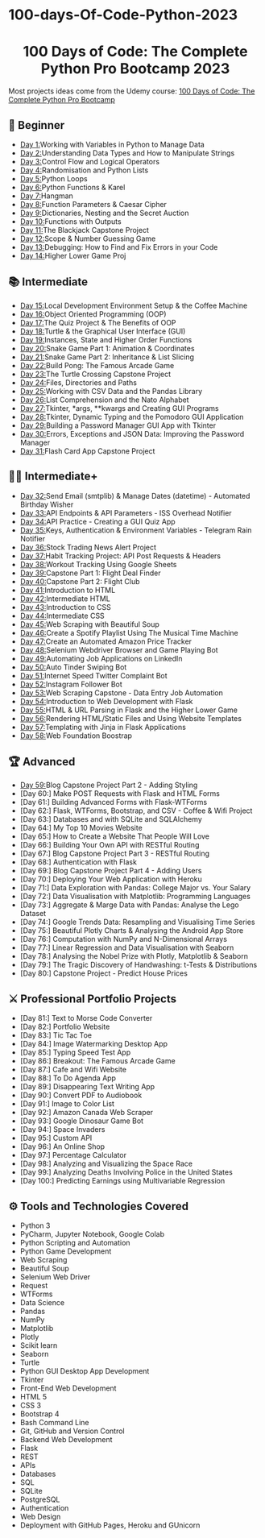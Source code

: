 # 100-days-Of-Code-Python-2023

<h1 align="center">100 Days of Code: The Complete Python Pro Bootcamp 2023</h1>

Most projects ideas come from the Udemy course: [100 Days of Code: The Complete Python Pro Bootcamp](https://www.udemy.com/course/100-days-of-code/)

## 🔰 Beginner 
- [Day 1:](https://github.com/MateusRodriguesF/100-days-Of-Code-Python-2023/tree/main/Curso-%20Python-Udemy/Day_1)Working with Variables in Python to Manage Data
- [Day 2:](https://github.com/MateusRodriguesF/100-days-Of-Code-Python-2023/tree/main/Curso-%20Python-Udemy/Day_2)Understanding Data Types and How to Manipulate Strings
- [Day 3:](https://github.com/MateusRodriguesF/100-days-Of-Code-Python-2023/tree/main/Curso-%20Python-Udemy/Day_3)Control Flow and Logical Operators
- [Day 4:](https://github.com/MateusRodriguesF/100-days-Of-Code-Python-2023/tree/main/Curso-%20Python-Udemy/Day_4)Randomisation and Python Lists
- [Day 5:](https://github.com/MateusRodriguesF/100-days-Of-Code-Python-2023/tree/main/Curso-%20Python-Udemy/Day_5)Python Loops
- [Day 6:](https://github.com/MateusRodriguesF/100-days-Of-Code-Python-2023/tree/main/Curso-%20Python-Udemy/Day_6)Python Functions & Karel
- [Day 7:](https://github.com/MateusRodriguesF/100-days-Of-Code-Python-2023/tree/main/Curso-%20Python-Udemy/Day_7)Hangman
- [Day 8:](https://github.com/MateusRodriguesF/100-days-Of-Code-Python-2023/tree/main/Curso-%20Python-Udemy/Day_8)Function Parameters & Caesar Cipher
- [Day 9:](https://github.com/MateusRodriguesF/100-days-Of-Code-Python-2023/tree/main/Curso-%20Python-Udemy/Day_9)Dictionaries, Nesting and the Secret Auction
- [Day 10:](https://github.com/MateusRodriguesF/100-days-Of-Code-Python-2023/tree/main/Curso-%20Python-Udemy/Day_10)Functions with Outputs
- [Day 11:](https://github.com/MateusRodriguesF/100-days-Of-Code-Python-2023/tree/main/Curso-%20Python-Udemy/Day_11)The Blackjack Capstone Project
- [Day 12:](https://github.com/MateusRodriguesF/100-days-Of-Code-Python-2023/tree/main/Curso-%20Python-Udemy/Day_12)Scope & Number Guessing Game
- [Day 13:](https://github.com/MateusRodriguesF/100-days-Of-Code-Python-2023/tree/main/Curso-%20Python-Udemy/Day_13)Debugging: How to Find and Fix Errors in your Code
- [Day 14:](https://github.com/MateusRodriguesF/100-days-Of-Code-Python-2023/tree/main/Curso-%20Python-Udemy/Day_14)Higher Lower Game Proj
## 📚 Intermediate
- [Day 15:](https://github.com/MateusRodriguesF/100-days-Of-Code-Python-2023/tree/main/Curso-%20Python-Udemy/Day_15)Local Development Environment Setup & the Coffee Machine
- [Day 16:](https://github.com/MateusRodriguesF/100-days-Of-Code-Python-2023/tree/main/Curso-%20Python-Udemy/Day_16)Object Oriented Programming (OOP)
- [Day 17:](https://github.com/MateusRodriguesF/100-days-Of-Code-Python-2023/tree/main/Curso-%20Python-Udemy/Day_17)The Quiz Project & The Benefits of OOP
- [Day 18:](https://github.com/MateusRodriguesF/100-days-Of-Code-Python-2023/tree/main/Curso-%20Python-Udemy/Day_18)Turtle & the Graphical User Interface (GUI)
- [Day 19:](https://github.com/MateusRodriguesF/100-days-Of-Code-Python-2023/tree/main/Curso-%20Python-Udemy/Day_19)Instances, State and Higher Order Functions
- [Day 20:](https://github.com/MateusRodriguesF/100-days-Of-Code-Python-2023/tree/main/Curso-%20Python-Udemy/Day_20)Snake Game Part 1: Animation & Coordinates
- [Day 21:](https://github.com/MateusRodriguesF/100-days-Of-Code-Python-2023/tree/main/Curso-%20Python-Udemy/Day_21)Snake Game Part 2: Inheritance & List Slicing
- [Day 22:](https://github.com/MateusRodriguesF/100-days-Of-Code-Python-2023/tree/main/Curso-%20Python-Udemy/Day_22)Build Pong: The Famous Arcade Game
- [Day 23:](https://github.com/MateusRodriguesF/100-days-Of-Code-Python-2023/tree/main/Curso-%20Python-Udemy/Day_23)The Turtle Crossing Capstone Project
- [Day 24:](https://github.com/MateusRodriguesF/100-days-Of-Code-Python-2023/tree/main/Curso-%20Python-Udemy/Day_24)Files, Directories and Paths
- [Day 25:](https://github.com/MateusRodriguesF/100-days-Of-Code-Python-2023/tree/main/Curso-%20Python-Udemy/Day_25)Working with CSV Data and the Pandas Library
- [Day 26:](https://github.com/MateusRodriguesF/100-days-Of-Code-Python-2023/tree/main/Curso-%20Python-Udemy/Day_26)List Comprehension and the Nato Alphabet
- [Day 27:](https://github.com/MateusRodriguesF/100-days-Of-Code-Python-2023/tree/main/Curso-%20Python-Udemy/Day_27)Tkinter, *args, **kwargs and Creating GUI Programs
- [Day 28:](https://github.com/MateusRodriguesF/100-days-Of-Code-Python-2023/tree/main/Curso-%20Python-Udemy/Day_28)Tkinter, Dynamic Typing and the Pomodoro GUI Application
- [Day 29:](https://github.com/MateusRodriguesF/100-days-Of-Code-Python-2023/tree/main/Curso-%20Python-Udemy/Day_29)Building a Password Manager GUI App with Tkinter
- [Day 30:](https://github.com/MateusRodriguesF/100-days-Of-Code-Python-2023/tree/main/Curso-%20Python-Udemy/Day_30)Errors, Exceptions and JSON Data: Improving the Password Manager
- [Day 31:](https://github.com/MateusRodriguesF/100-days-Of-Code-Python-2023/tree/main/Curso-%20Python-Udemy/Day_31)Flash Card App Capstone Project

## 👨‍💻 Intermediate+
- [Day 32:](https://github.com/MateusRodriguesF/100-days-Of-Code-Python-2023/tree/main/Curso-%20Python-Udemy/Day_32)Send Email (smtplib) & Manage Dates (datetime) - Automated Birthday Wisher
- [Day 33:](https://github.com/MateusRodriguesF/100-days-Of-Code-Python-2023/tree/main/Curso-%20Python-Udemy/Day_33)API Endpoints & API Parameters - ISS Overhead Notifier
- [Day 34:](https://github.com/MateusRodriguesF/100-days-Of-Code-Python-2023/tree/main/Curso-%20Python-Udemy/Day_34)API Practice - Creating a GUI Quiz App
- [Day 35:](https://github.com/MateusRodriguesF/100-days-Of-Code-Python-2023/tree/main/Curso-%20Python-Udemy/Day_35)Keys, Authentication & Environment Variables - Telegram Rain Notifier
- [Day 36:](https://github.com/MateusRodriguesF/100-days-Of-Code-Python-2023/tree/main/Curso-%20Python-Udemy/Day_36)Stock Trading News Alert Project
- [Day 37:](https://github.com/MateusRodriguesF/100-days-Of-Code-Python-2023/tree/main/Curso-%20Python-Udemy/Day_37)Habit Tracking Project: API Post Requests & Headers
- [Day 38:](https://github.com/MateusRodriguesF/100-days-Of-Code-Python-2023/tree/main/Curso-%20Python-Udemy/Day_38)Workout Tracking Using Google Sheets
- [Day 39:](https://github.com/MateusRodriguesF/100-days-Of-Code-Python-2023/tree/main/Curso-%20Python-Udemy/Day_39)Capstone Part 1: Flight Deal Finder
- [Day 40:](https://github.com/MateusRodriguesF/100-days-Of-Code-Python-2023/tree/main/Curso-%20Python-Udemy/Day_40)Capstone Part 2: Flight Club
- [Day 41:](https://github.com/MateusRodriguesF/100-days-Of-Code-Python-2023/tree/main/Curso-%20Python-Udemy/Day_41)Introduction to HTML
- [Day 42:](https://github.com/MateusRodriguesF/100-days-Of-Code-Python-2023/tree/main/Curso-%20Python-Udemy/Day_42)Intermediate HTML
- [Day 43:](https://github.com/MateusRodriguesF/100-days-Of-Code-Python-2023/tree/main/Curso-%20Python-Udemy/Day_43)Introduction to CSS
- [Day 44:](https://github.com/MateusRodriguesF/100-days-Of-Code-Python-2023/tree/main/Curso-%20Python-Udemy/Day_44)Intermediate CSS
- [Day 45:](https://github.com/MateusRodriguesF/100-days-Of-Code-Python-2023/tree/main/Curso-%20Python-Udemy/Day_45)Web Scraping with Beautiful Soup
- [Day 46:](https://github.com/MateusRodriguesF/100-days-Of-Code-Python-2023/tree/main/Curso-%20Python-Udemy/Day_46)Create a Spotify Playlist Using The Musical Time Machine
- [Day 47:](https://github.com/MateusRodriguesF/100-days-Of-Code-Python-2023/tree/main/Curso-%20Python-Udemy/Day_47)Create an Automated Amazon Price Tracker
- [Day 48:](https://github.com/MateusRodriguesF/100-days-Of-Code-Python-2023/tree/main/Curso-%20Python-Udemy/Day_48)Selenium Webdriver Browser and Game Playing Bot
- [Day 49:](https://github.com/MateusRodriguesF/100-days-Of-Code-Python-2023/tree/main/Curso-%20Python-Udemy/Day_49)Automating Job Applications on LinkedIn
- [Day 50:](https://github.com/MateusRodriguesF/100-days-Of-Code-Python-2023/tree/main/Curso-%20Python-Udemy/Day_50)Auto Tinder Swiping Bot
- [Day 51:](https://github.com/MateusRodriguesF/100-days-Of-Code-Python-2023/tree/main/Curso-%20Python-Udemy/Day_51)Internet Speed Twitter Complaint Bot
- [Day 52:](https://github.com/MateusRodriguesF/100-days-Of-Code-Python-2023/tree/main/Curso-%20Python-Udemy/Day_52)Instagram Follower Bot
- [Day 53:](https://github.com/MateusRodriguesF/100-days-Of-Code-Python-2023/tree/main/Curso-%20Python-Udemy/Day_53)Web Scraping Capstone - Data Entry Job Automation
- [Day 54:](https://github.com/MateusRodriguesF/100-days-Of-Code-Python-2023/tree/main/Curso-%20Python-Udemy/Day_54)Introduction to Web Development with Flask
- [Day 55:](https://github.com/MateusRodriguesF/100-days-Of-Code-Python-2023/tree/main/Curso-%20Python-Udemy/Day_55)HTML & URL Parsing in Flask and the Higher Lower Game
- [Day 56:](https://github.com/MateusRodriguesF/100-days-Of-Code-Python-2023/tree/main/Curso-%20Python-Udemy/Day_56)Rendering HTML/Static Files and Using Website Templates
- [Day 57:](https://github.com/MateusRodriguesF/100-days-Of-Code-Python-2023/tree/main/Curso-%20Python-Udemy/Day_57)Templating with Jinja in Flask Applications
- [Day 58:](https://github.com/MateusRodriguesF/100-days-Of-Code-Python-2023/tree/main/Curso-%20Python-Udemy/Day_58)Web Foundation Boostrap

## 🏆 Advanced
- [Day 59:](https://github.com/MateusRodriguesF/100-days-Of-Code-Python-2023/tree/main/Curso-%20Python-Udemy/Day_59)Blog Capstone Project Part 2 - Adding Styling
- [Day 60:] Make POST Requests with Flask and HTML Forms
- [Day 61:] Building Advanced Forms with Flask-WTForms
- [Day 62:] Flask, WTForms, Bootstrap, and CSV - Coffee & Wifi Project
- [Day 63:] Databases and with SQLite and SQLAlchemy
- [Day 64:] My Top 10 Movies Website
- [Day 65:] How to Create a Website That People Will Love
- [Day 66:] Building Your Own API with RESTful Routing
- [Day 67:] Blog Capstone Project Part 3 - RESTful Routing
- [Day 68:] Authentication with Flask
- [Day 69:] Blog Capstone Project Part 4 - Adding Users
- [Day 70:] Deploying Your Web Application with Heroku
- [Day 71:] Data Exploration with Pandas: College Major vs. Your Salary
- [Day 72:] Data Visualisation with Matplotlib: Programming Languages
- [Day 73:] Aggregate & Marge Data with Pandas: Analyse the Lego Dataset
- [Day 74:] Google Trends Data: Resampling and Visualising Time Series
- [Day 75:] Beautiful Plotly Charts & Analysing the Android App Store
- [Day 76:] Computation with NumPy and N-Dimensional Arrays
- [Day 77:] Linear Regression and Data Visualisation with Seaborn
- [Day 78:] Analysing the Nobel Prize with Plotly, Matplotlib & Seaborn
- [Day 79:] The Tragic Discovery of Handwashing: t-Tests & Distributions
- [Day 80:] Capstone Project - Predict House Prices

## ⚔ Professional Portfolio Projects
- [Day 81:] Text to Morse Code Converter
- [Day 82:] Portfolio Website
- [Day 83:] Tic Tac Toe
- [Day 84:] Image Watermarking Desktop App
- [Day 85:] Typing Speed Test App
- [Day 86:] Breakout: The Famous Arcade Game
- [Day 87:] Cafe and Wifi Website
- [Day 88:] To Do Agenda App
- [Day 89:] Disappearing Text Writing App
- [Day 90:] Convert PDF to Audiobook
- [Day 91:] Image to Color List
- [Day 92:] Amazon Canada Web Scraper
- [Day 93:] Google Dinosaur Game Bot
- [Day 94:] Space Invaders
- [Day 95:] Custom API
- [Day 96:] An Online Shop
- [Day 97:] Percentage Calculator
- [Day 98:] Analyzing and Visualizing the Space Race
- [Day 99:] Analyzing Deaths Involving Police in the United States
- [Day 100:] Predicting Earnings using Multivariable Regression

## ⚙ Tools and Technologies Covered
- Python 3
- PyCharm, Jupyter Notebook, Google Colab
- Python Scripting and Automation
- Python Game Development
- Web Scraping
- Beautiful Soup
- Selenium Web Driver
- Request
- WTForms
- Data Science
- Pandas
- NumPy
- Matplotlib
- Plotly
- Scikit learn
- Seaborn
- Turtle
- Python GUI Desktop App Development
- Tkinter
- Front-End Web Development
- HTML 5
- CSS 3
- Bootstrap 4
- Bash Command Line
- Git, GitHub and Version Control
- Backend Web Development
- Flask
- REST
- APIs
- Databases
- SQL
- SQLite
- PostgreSQL
- Authentication
- Web Design
- Deployment with GitHub Pages, Heroku and GUnicorn
